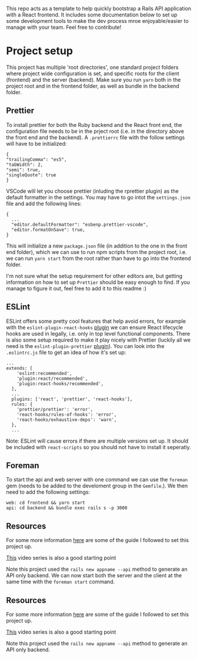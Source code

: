 This repo acts as a template to help quickly bootstrap a Rails API application with a React frontend. It includes some documentation below to set up some development tools to make the dev process mroe enjoyable/easier to manage with your team. Feel free to contribute!

# Project setup

This project has multiple 'root directories', one standard project folders where project wide configuration is set, and specific roots for the client (frontend) and the server (backend). Make sure you run `yarn` both in the project root and in the frontend folder, as well as bundle in the backend folder.

## Prettier

To install prettier for both the Ruby backend and the React front end, the configuration file needs to be in the prject root (i.e. in the directory above the front end and the backend). A `.prettierrc` file with the follow settings will have to be initialized:

```
{
"trailingComma": "es5",
"tabWidth": 2,
"semi": true,
"singleQuote": true
}
```

VSCode will let you choose prettier (inluding the rprettier plugin) as the default formatter in the settings. You may have to go intot the `settings.json` file and add the following lines:

```
{
  ...
  "editor.defaultFormatter": "esbenp.prettier-vscode",
  "editor.formatOnSave": true,
}
```

This will initialize a new `package.json` file (in addition to the one in the front end folder), which we can use to run npm scripts from the project root, i.e. we can run `yarn start` from the root rather than have to go into the frontend folder.

I'm not sure what the setup requirement for other editors are, but getting information on how to set up `Prettier` should be easy enough to find. If you manage to figure it out, feel free to add it to this readme :)

## ESLint

ESLint offers some pretty cool features that help avoid errors, for example with the `eslint-plugin-react-hooks` [plugin](https://www.npmjs.com/package/eslint-plugin-react-hooks) we can ensure React lifecycle hooks are used in legally, i.e. only in top level functional components. There is also some setup required to make it play nicely with Prettier (luckily all we need is the `eslint-plugin-prettier` [plugin](https://github.com/prettier/eslint-plugin-prettier)). You can look into the `.eslintrc.js` file to get an idea of how it's set up:

```
...
extends: [
    'eslint:recommended',
    'plugin:react/recommended',
    'plugin:react-hooks/recommended',
  ],
  ...
  plugins: ['react', 'prettier', 'react-hooks'],
  rules: {
    'prettier/prettier': 'error',
    'react-hooks/rules-of-hooks': 'error',
    'react-hooks/exhaustive-deps': 'warn',
  },
  ...
```

Note: ESLint will cause errors if there are multiple versions set up. It should be included with `react-scripts` so you should not have to install it seperatly.

## Foreman

To start the api and web server with one command we can use the `foreman` gem (needs to be added to the develoment group in the `Gemfile`.). We then need to add the following settings:

```
web: cd frontend && yarn start
api: cd backend && bundle exec rails s -p 3000
```

## Resources

For some more information [here](https://medium.com/@eth3rnit3/create-react-app-rails-6-0-custom-server-deployment-part-1-development-configuration-92ce11ea9c56) are some of the guide I followed to set this project up.

[This](https://www.youtube.com/watch?v=z18zLCAg7UU&list=PLgYiyoyNPrv_yNp5Pzsx0A3gQ8-tfg66j) video series is also a good starting point

Note this project used the `rails new appname --api` method to generate an API only backend.
We can now start both the server and the client at the same time with the `foreman start` command.

## Resources

For some more information [here](https://medium.com/@eth3rnit3/create-react-app-rails-6-0-custom-server-deployment-part-1-development-configuration-92ce11ea9c56) are some of the guide I followed to set this project up.

[This](https://www.youtube.com/watch?v=z18zLCAg7UU&list=PLgYiyoyNPrv_yNp5Pzsx0A3gQ8-tfg66j) video series is also a good starting point

Note this project used the `rails new appname --api` method to generate an API only backend.
